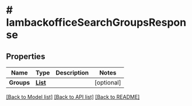 # # IambackofficeSearchGroupsResponse


## Properties 


Name | Type | Description | Notes
------------ | ------------- | ------------- | -------------
**Groups**| [**List<IambackofficeGroup>**](IambackofficeGroup.md) |   | [optional]


[[Back to Model list]](../../README.md#models) [[Back to API list]](../../README.md#endpoints) [[Back to README]](../../README.md)

